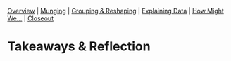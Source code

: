 [Overview](./00_overview.md) |
[Munging](./01_munging.md) |
[Grouping & Reshaping](./02_groupingreshaping.md) |
[Explaining Data](./03_explainingdata.md) |
[How Might We...](./04_howmightwe.md)  |
[Closeout](./05_closeout.md)


# Takeaways & Reflection
